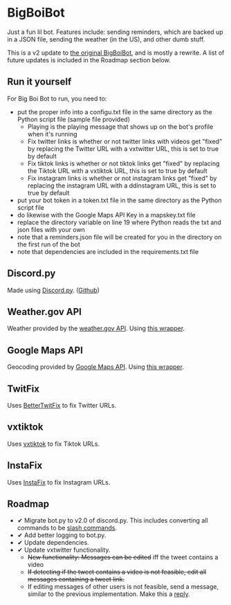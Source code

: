 # BigBoiBot
Just a fun lil bot. Features include: sending reminders, which are backed up in a JSON file, sending the weather (in the US), and other dumb stuff.

This is a v2 update to [the original BigBoiBot](https://github.com/TheGrimlessReaper/BigBoiBot), and is mostly a rewrite. A list of future updates is included in the Roadmap section below.

## Run it yourself
For Big Boi Bot to run, you need to:
- put the proper info into a configu.txt file in the same directory as the Python script file (sample file provided)
    - Playing is the playing message that shows up on the bot's profile when it's running
    - Fix twitter links is whether or not twitter links with videos get "fixed" by replacing the Twitter URL with a vxtwitter URL, this is set to true by default
    - Fix tiktok links is whether or not tiktok links get "fixed" by replacing the Tiktok URL with a vxtiktok URL, this is set to true by default
    - Fix instagram links is whether or not instagram links get "fixed" by replacing the instagram URL with a ddinstagram URL, this is set to true by default
- put your bot token in a token.txt file in the same directory as the Python script file
- do likewise with the Google Maps API Key in a mapskey.txt file
- replace the directory variable on line 19 where Python reads the txt and json files with your own
- note that a reminders.json file will be created for you in the directory on the first run of the bot 
- note that dependencies are included in the requirements.txt file

## Discord.py
Made using [Discord.py](https://discordpy.readthedocs.io/en/latest/index.html). ([Github](https://github.com/Rapptz/discord.py))

## Weather.gov API
Weather provided by the [weather.gov API](https://www.weather.gov/documentation/services-web-api).
Using [this wrapper](https://github.com/paulokuong/noaa).

## Google Maps API
Geocoding provided by [Google Maps API](https://cloud.google.com/maps-platform/#get-started).
Using [this wrapper](https://github.com/googlemaps/google-maps-services-python).

## TwitFix
Uses [BetterTwitFix](https://github.com/dylanpdx/BetterTwitFix) to fix Twitter URLs.

## vxtiktok
Uses [vxtiktok](https://github.com/dylanpdx/vxtiktok) to fix Tiktok URLs.

## InstaFix
Uses [InstaFix](https://github.com/Wikidepia/InstaFix) to fix Instagram URLs.

## Roadmap
- ✔ Migrate bot.py to v2.0 of discord.py. This includes converting all commands to be [slash commands](https://discordpy.readthedocs.io/en/latest/interactions/api.html#discord.app_commands.CommandTree.command).
- ✔ Add better logging to bot.py.
- ✔ Update dependencies.
- ✔ Update vxtwitter functionality.
    - ~~New functionality: Messages can be edited~~ iff the tweet contains a video
    - ~~If detecting if the tweet contains a video is not feasible, edit all messages containing a tweet link.~~
    - If editing messages of other users is not feasible, send a message, similar to the previous implementation. Make this a [reply](https://discordpy.readthedocs.io/en/latest/api.html#discord.MessageType.reply).